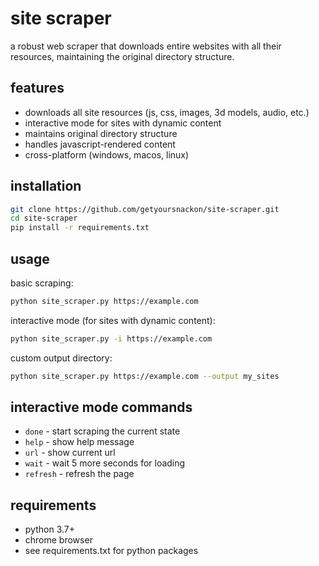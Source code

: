 # site scraper

a robust web scraper that downloads entire websites with all their resources, maintaining the original directory structure.

## features
- downloads all site resources (js, css, images, 3d models, audio, etc.)
- interactive mode for sites with dynamic content
- maintains original directory structure
- handles javascript-rendered content
- cross-platform (windows, macos, linux)

## installation

```bash
git clone https://github.com/getyoursnackon/site-scraper.git
cd site-scraper
pip install -r requirements.txt
```

## usage

basic scraping:
```bash
python site_scraper.py https://example.com
```

interactive mode (for sites with dynamic content):
```bash
python site_scraper.py -i https://example.com
```

custom output directory:
```bash
python site_scraper.py https://example.com --output my_sites
```

## interactive mode commands
- `done` - start scraping the current state
- `help` - show help message
- `url` - show current url
- `wait` - wait 5 more seconds for loading
- `refresh` - refresh the page

## requirements
- python 3.7+
- chrome browser
- see requirements.txt for python packages 